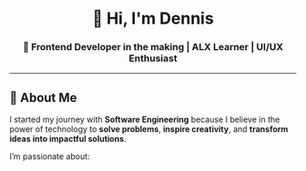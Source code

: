 <!-- GitHub Profile README Template -->

<h1 align="center">👋 Hi, I'm Dennis</h1>
<h3 align="center">🌱 Frontend Developer in the making | ALX Learner | UI/UX Enthusiast</h3>

---

## 🚀 About Me  
<p>
  I started my journey with <b>Software Engineering</b> because I believe in the power of technology to 
  <b>solve problems</b>, <b>inspire creativity</b>, and <b>transform ideas into impactful solutions</b>.  
</p>
<p>
  I’m passionate about:
  <ul>
